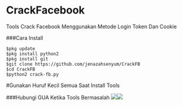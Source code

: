 # CrackFacebook
Tools Crack Facebook Menggunakan Metode Login Token Dan Cookie

###Cara Install
```
$pkg update
$pkg install python2
$pkg install git
$git clone https://github.com/jenazahsenyum/CrackFB
$cd CrackFB
$python2 crack-fb.py
```
#Gunakan Huruf Kecil Semua Saat Install Tools

###Hubungi GUA Ketika Tools Bermasalah
[![](https://img.shields.io/badge/Facebook-blue?logo=Facebook&logoColor=blue&labelColor=white)](https://www.facebook.com/akang.jenazah)[![](https://img.shields.io/badge/Whatsapp-CHAT-red?logo=Whatsapp&logoColor=blue&labelColor=white)](https://wa.me/15716004419?text=Asalamualaikum+bang+ganteng)
